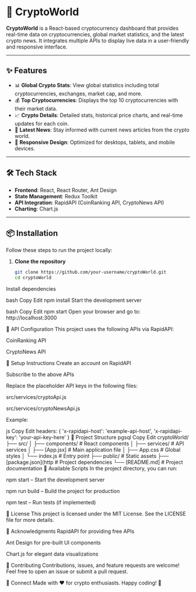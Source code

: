 # 🚀 CryptoWorld

**CryptoWorld** is a React-based cryptocurrency dashboard that provides real-time data on cryptocurrencies, global market statistics, and the latest crypto news. It integrates multiple APIs to display live data in a user-friendly and responsive interface.

---

## ✨ Features

- 📊 **Global Crypto Stats**: View global statistics including total cryptocurrencies, exchanges, market cap, and more.
- 💰 **Top Cryptocurrencies**: Displays the top 10 cryptocurrencies with their market data.
- 📈 **Crypto Details**: Detailed stats, historical price charts, and real-time updates for each coin.
- 📰 **Latest News**: Stay informed with current news articles from the crypto world.
- 📱 **Responsive Design**: Optimized for desktops, tablets, and mobile devices.

---

## 🛠️ Tech Stack

- **Frontend**: React, React Router, Ant Design  
- **State Management**: Redux Toolkit  
- **API Integration**: RapidAPI (CoinRanking API, CryptoNews API)  
- **Charting**: Chart.js  

---

## 📦 Installation

Follow these steps to run the project locally:

1. **Clone the repository**
   ```bash
   git clone https://github.com/your-username/cryptoWorld.git
   cd cryptoWorld
Install dependencies

bash
Copy
Edit
npm install
Start the development server

bash
Copy
Edit
npm start
Open your browser and go to:
http://localhost:3000

🔑 API Configuration
This project uses the following APIs via RapidAPI:

CoinRanking API

CryptoNews API

🔧 Setup Instructions
Create an account on RapidAPI

Subscribe to the above APIs

Replace the placeholder API keys in the following files:

src/services/cryptoApi.js

src/services/cryptoNewsApi.js

Example:

js
Copy
Edit
headers: {
  'x-rapidapi-host': 'example-api-host',
  'x-rapidapi-key': 'your-api-key-here'
}
📁 Project Structure
pgsql
Copy
Edit
cryptoWorld/
├── src/
│   ├── components/       # React components
│   ├── services/         # API services
│   ├── [App.jsx]         # Main application file
│   ├── App.css           # Global styles
│   └── index.js          # Entry point
├── public/               # Static assets
├── [package.json](http   # Project dependencies
└── [README.md]           # Project documentation
📜 Available Scripts
In the project directory, you can run:

npm start – Start the development server

npm run build – Build the project for production

npm test – Run tests (if implemented)

🪪 License
This project is licensed under the MIT License.
See the LICENSE file for more details.

🙏 Acknowledgments
RapidAPI for providing free APIs

Ant Design for pre-built UI components

Chart.js for elegant data visualizations

🤝 Contributing
Contributions, issues, and feature requests are welcome!
Feel free to open an issue or submit a pull request.

🔗 Connect
Made with ❤️ for crypto enthusiasts.
Happy coding! 🚀

